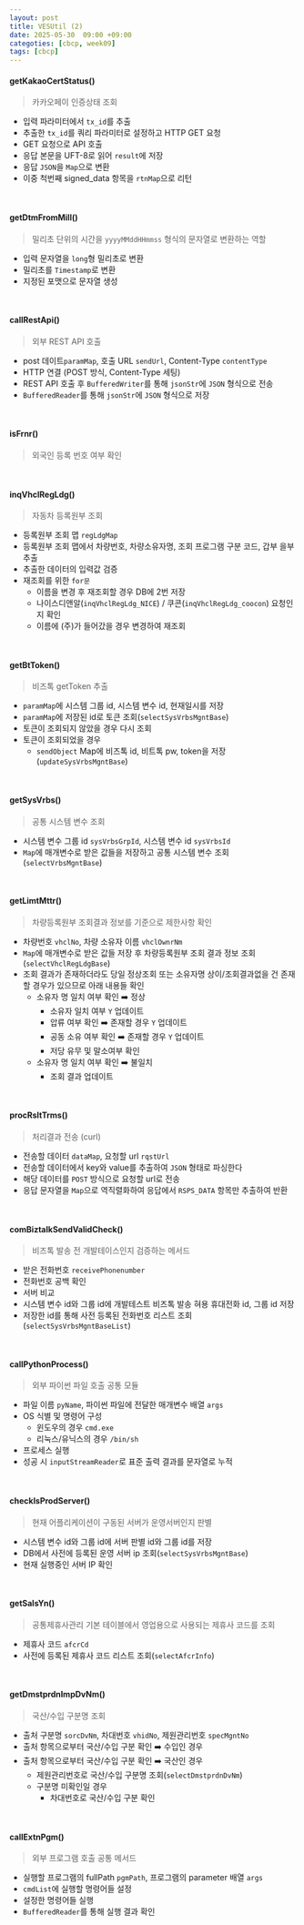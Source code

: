 ```yaml
---
layout: post
title: VESUtil (2)
date: 2025-05-30  09:00 +09:00
categoties: [cbcp, week09]
tags: [cbcp]
---
```


#### getKakaoCertStatus()

> 카카오페이 인증상태 조회

- 입력 파라미터에서 `tx_id`를 추출
- 추출한 `tx_id`를 쿼리 파라미터로 설정하고 HTTP GET 요청
- GET 요청으로 API 호출
- 응답 본문을 UFT-8로 읽어 `result`에 저장
- 응답 `JSON`을 `Map`으로 변환
- 이중 척번째 signed_data 항목을 `rtnMap`으로 리턴

<br>

#### getDtmFromMill()

> 밀리초 단위의 시간을 `yyyyMMddHHmmss` 형식의 문자열로 변환하는 역할

- 입력 문자열을 `long`형 밀리초로 변환
- 밀리초를 `Timestamp`로 변환
- 지정된 포맷으로 문자열 생성

<br>

#### callRestApi()

> 외부 REST API 호출

- post 데이트`paramMap`, 호출 URL `sendUrl`, Content-Type `contentType`
- HTTP 연결 (POST 방식, Content-Type 세팅)
- REST API 호출 후 `BufferedWriter`를 통해 `jsonStr`에 `JSON` 형식으로 전송
- `BufferedReader`를 통해 `jsonStr`에 `JSON` 형식으로 저장

<br>

#### isFrnr()

> 외국인 등록 번호 여부 확인

<br>

#### inqVhclRegLdg()

> 자동차 등록원부 조회

- 등록원부 조회 맵 `regLdgMap`
- 등록원부 조회 맵에서 차량번호, 차량소유자명, 조회 프로그램 구분 코드, 갑부 을부 추출
- 추출한 데이터의 입력값 검증
- 재조회를 위한 `for문`
  - 이름을 변경 후 재조회할 경우 DB에 2번 저장
  - 나이스디앤알(`inqVhclRegLdg_NICE`) / 쿠콘(`inqVhclRegLdg_coocon`) 요청인지 확인
  - 이름에 (주)가 들어갔을 경우 변경하여 재조회

<br>

#### getBtToken()

> 비즈톡 getToken 추출

- `paramMap`에 시스템 그룹 id, 시스템 변수 id, 현재일시를 저장
- `paramMap`에 저장된 id로 토큰 조회(`selectSysVrbsMgntBase`)
- 토큰이 조회되지 않았을 경우 다시 조회
- 토큰이 조회되었을 경우
  - `sendObject` Map에 비즈톡 id, 비트톡 pw, token을 저장(`updateSysVrbsMgntBase`) 

<br>

#### getSysVrbs()

> 공통 시스템 변수 조회

- 시스템 변수 그룹 id `sysVrbsGrpId`, 시스템 변수 id `sysVrbsId`
- `Map`에 매개변수로 받은 값들을 저장하고 공통 시스템 변수 조회(`selectVrbsMgntBase`)

<br>

#### getLimtMttr()

> 차량등록원부 조회결과 정보를 기준으로 제한사항 확인

- 차량번호 `vhclNo`, 차량 소유자 이름 `vhclOwnrNm`
- `Map`에 매개변수로 받은 값들 저장 후 차량등록원부 조회 결과 정보 조회(`selectVhclRegLdgBase`)
- 조회 결과가 존재하더라도 당일 정상조회 또는 소유자명 상이/조회결과없을 건 존재할 경우가 있으므로 아래 내용들 확인
  - 소유자 명 일치 여부 확인 ➡️ 정상
    - 소유자 일치 여부 `Y` 업데이트
    - 압류 여부 확인 ➡️ 존재할 경우 `Y` 업데이트
    - 공동 소유 여부 확인 ➡️ 존재할 경우 `Y` 업데이트
    - 저당 유무 및 말소여부 확인
  - 소유자 명 일치 여부 확인 ➡️ 불일치
    - 조회 결과 업데이트

<br>

#### procRsltTrms()

> 처리결과 전송 (curl)

- 전송할 데이터 `dataMap`, 요청할 url `rqstUrl`
- 전송할 데이터에서 key와 value를 추출하여 `JSON` 형태로 파싱한다
- 해당 데이터를 `POST` 방식으로 요청할 url로 전송
- 응답 문자열을 `Map`으로 역직렬화하여 응답에서 `RSPS_DATA` 항목만 추출하여 반환

<br>

#### comBiztalkSendValidCheck()

> 비즈톡 발송 전 개발테이스인지 검증하는 메서드

- 받은 전화번호 `receivePhonenumber`
- 전화번호 공백 확인
- 서버 비교
- 시스템 변수 id와 그룹 id에 개발테스트 비즈톡 발송 혀용 휴대전화 id, 그룹 id 저장
- 저장한 id를 통해 사전 등록된 전화번호 리스트 조회(`selectSysVrbsMgntBaseList`)

<br>

#### callPythonProcess()

> 외부 파이썬 파일 호출 공통 모듈

- 파일 이름 `pyName`, 파이썬 파일에 전달한 매개변수 배열 `args`
- OS 식별 및 명령어 구성
  - 윈도우의 경우 `cmd.exe`
  - 리눅스/유닉스의 경우 `/bin/sh`
- 프로세스 실행
- 성공 시 `inputStreamReader`로 표준 출력 결과를 문자열로 누적

<br>

#### checkIsProdServer()

> 현재 어플리케이션이 구동된 서버가 운영서버인지 판별

- 시스템 변수 id와 그룹 id에 서버 판별 id와 그룹 id를 저장
- DB에서 사전에 등록된 운영 서버 ip 조회(`selectSysVrbsMgntBase`)
- 현재 실행중인 서버 IP 확인

<br>

#### getSalsYn()

> 공통제휴사관리 기본 테이블에서 영업용으로 사용되는 제휴사 코드를 조회

- 제휴사 코드 `afcrCd`
- 사전에 등록된 제휴사 코드 리스트 조회(`selectAfcrInfo`)

<br>

#### getDmstprdnImpDvNm()

> 국산/수입 구분명 조회

- 출처 구분명 `sorcDvNm`, 차대번호 `vhidNo`, 제원관리번호 `specMgntNo`
- 출처 항목으로부터 국산/수입 구분 확인 ➡️ 수입인 경우
- 출처 항목으로부터 국산/수입 구분 확인 ➡️ 국산인 경우
  - 제원관리번호로 국산/수입 구분명 조회(`selectDmstprdnDvNm`)
  - 구분명 미확인일 경우
    - 차대번호로 국산/수입 구분 확인

<br>

#### callExtnPgm()

> 외부 프로그램 호출 공통 메서드

- 실행할 프로그램의 fullPath `pgmPath`, 프로그램의 parameter 배열 `args`
- `cmdList`에 실행할 명령어들 설정
- 설정한 명령어들 실행
- `BufferedReader`를 통해 실행 결과 확인

<br>

####